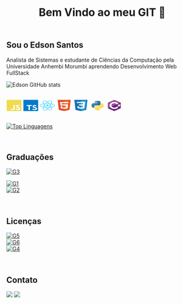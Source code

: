 <header>
  <h1> Bem Vindo ao meu GIT 👋 </h1>
</header>
<div>
  <h2>Sou o <strong>Edson Santos</strong></h2>
  <p>Analista de Sistemas e estudante de Ciências da Computação pela Universidade Anhembi Morumbi aprendendo Desenvolvimento Web FullStack</p>
</div>

![Edson GitHub stats](https://github-readme-stats.vercel.app/api?username=EdsonST&show_icons=true&theme=transparent)

<div style="display: inline_block"><br>
  <img align="center" alt="Rafa-Js" height="30" width="40" src="https://raw.githubusercontent.com/devicons/devicon/master/icons/javascript/javascript-plain.svg">
  <img align="center" alt="Rafa-Ts" height="30" width="40" src="https://raw.githubusercontent.com/devicons/devicon/master/icons/typescript/typescript-plain.svg">
  <img align="center" alt="Rafa-React" height="30" width="40" src="https://raw.githubusercontent.com/devicons/devicon/master/icons/react/react-original.svg">
  <img align="center" alt="Rafa-HTML" height="30" width="40" src="https://raw.githubusercontent.com/devicons/devicon/master/icons/html5/html5-original.svg">
  <img align="center" alt="Rafa-CSS" height="30" width="40" src="https://raw.githubusercontent.com/devicons/devicon/master/icons/css3/css3-original.svg">
  <img align="center" alt="Rafa-Python" height="30" width="40" src="https://raw.githubusercontent.com/devicons/devicon/master/icons/python/python-original.svg">
  <img align="center" alt="Rafa-Csharp" height="30" width="40" src="https://raw.githubusercontent.com/devicons/devicon/master/icons/csharp/csharp-original.svg">
</div><br>

[![Top Linguagens](https://github-readme-stats.vercel.app/api/top-langs/?username=EdsonST&layout=compact&langs_count=16&theme=transparent)](https://github.com/EdsonST/github-readme-stats)

<div style="display: inline_block"><br>
  <h2>Graduações</h2>
  
  [![G3](https://img.shields.io/badge/Bacharelado_em_Ciências_da_Computação-EM_ANDAMENTO_7º_SEMESTRE-blue.svg)]()
  
  [![G1](https://img.shields.io/badge/Pós_Graduação_Lato_Senso_em_Ciências_de_Dados-CONCLUÍDO-green.svg)](https://1drv.ms/b/s!Arrf45KccKFErmM_Sp4o0WlgXWpn?e=cDGd89)<br>
  [![G2](https://img.shields.io/badge/Superior_em_Tecnologia_em_Gestão_e_SupplyChain-CONCLUÍDO-green.svg)](https://1drv.ms/b/s!Arrf45KccKFEjk9kiVN1N8pitT3x?e=hQwWgT)
</div>

<div style="display: inline_block"><br>
  <h2>Licenças</h2>
  
  [![G5](https://img.shields.io/badge/Licence-YellowBelt-yellow.svg)](https://ead.fm2s.com.br/certificado/201095)<br>
  [![G6](https://img.shields.io/badge/Licence-Green_Software_Development-green.svg)](https://hermes.dio.me/certificates/XZQANZAX.pdf)<br>
  [![G4](https://img.shields.io/badge/Licence-Foundational_CSharp-blue.svg)](https://www.freecodecamp.org/certification/EdsonST/foundational-c-sharp-with-microsoft) 
</div>

<div style="display: inline_block"><br>
  <h2>Contato</h2>
  
  <a href = "mailto:edson.st@outlook.com"><img src="https://img.shields.io/badge/Outlook-0078D4?style=for-the-badge&logo=microsoft-outlook&logoColor=white" target="_blank"></a>
  <a href="https://www.linkedin.com/in/edson-santos-a92683105" target="_blank"><img src="https://img.shields.io/badge/-LinkedIn-%230077B5?style=for-the-badge&logo=linkedin&logoColor=white" target="_blank"></a> 
</div>

